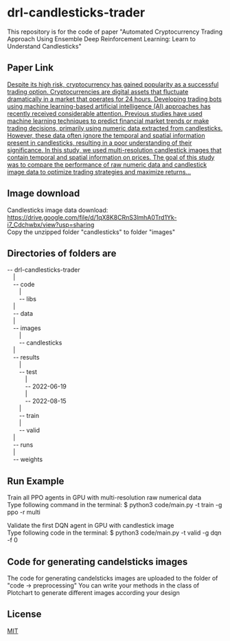 # drl-candlesticks-trader
This repository is for the code of paper "Automated Cryptocurrency Trading Approach Using Ensemble Deep Reinforcement Learning: Learn to Understand Candlesticks"

## Paper Link
[Despite its high risk, cryptocurrency has gained popularity as a successful trading option. Cryptocurrencies are digital assets that fluctuate dramatically in a market that operates for 24 hours. Developing trading bots using machine learning-based artificial intelligence (AI) approaches has recently received considerable attention. Previous studies have used machine learning techniques to predict financial market trends or make trading decisions, primarily using numeric data extracted from candlesticks. However, these data often ignore the temporal and spatial information present in candlesticks, resulting in a poor understanding of their significance. In this study, we used multi-resolution candlestick images that contain temporal and spatial information on prices. The goal of this study was to compare the performance of raw numeric data and candlestick image data to optimize trading strategies and maximize returns... ](https://www.sciencedirect.com/science/article/pii/S0957417423018754?dgcid=coauthor)

## Image download

Candlesticks image data download: https://drive.google.com/file/d/1qX8K8CRnS3lmhA0Trd1Yk-i7_Cdchwbx/view?usp=sharing  
Copy the unzipped folder "candlesticks" to folder "images"  

## Directories of folders are

-- drl-candlesticks-trader  
&emsp;|  
&emsp;-- code  
&emsp;&emsp;|  
&emsp;&emsp;-- libs  
&emsp;|  
&emsp;-- data  
&emsp;|  
&emsp;-- images  
&emsp;&emsp;|   
&emsp;&emsp;-- candlesticks  
&emsp;|  
&emsp;-- results  
&emsp;&emsp;|  
&emsp;&emsp;-- test  
&emsp;&emsp;&emsp;|  
&emsp;&emsp;&emsp;-- 2022-06-19  
&emsp;&emsp;&emsp;|  
&emsp;&emsp;&emsp;-- 2022-08-15  
&emsp;&emsp;|  
&emsp;&emsp;-- train  
&emsp;&emsp;|  
&emsp;&emsp;-- valid  
&emsp;|  
&emsp;-- runs  
&emsp;|  
&emsp;-- weights  

## Run Example

Train all PPO agents in GPU with multi-resolution raw numerical data  
Type following command in the terminal: 
$ python3 code/main.py -t train -g ppo -r multi  

Validate the first DQN agent in GPU with candlestick image  
Type following code in the terminal: 
$ python3 code/main.py -t valid -g dqn -f 0 

## Code for generating candelsticks images
The code for generating candelsticks images are uploaded to the folder of "code -> preprocessing" 
You can write your methods in the class of Plotchart to generate different images according your design 

## License
[MIT](https://choosealicense.com/licenses/mit/)
